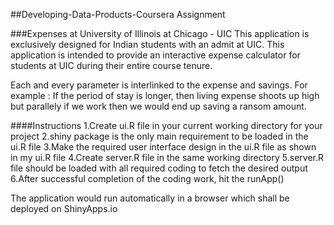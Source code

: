 ##Developing-Data-Products-Coursera Assignment

###Expenses at University of Illinois at Chicago - UIC
This application is exclusively designed for Indian students with an admit at UIC. This application is intended to provide an interactive expense calculator for students at UIC during their entire course tenure. 

Each and every parameter is interlinked to the expense and savings. For example : If the period of stay is longer, then living expense shoots up high but parallely if we work then we would end up saving a ransom amount.

####Instructions
1.Create ui.R file in your current working directory for your project
2.shiny package is the only main requirement to be loaded in the ui.R file
3.Make the required user interface design in the ui.R file as shown in my ui.R file
4.Create server.R file in the same working directory
5.server.R file should be loaded with all required coding to fetch the desired output
6.After successful completion of the coding work, hit the runApp()

The application would run automatically in a browser which shall be deployed on ShinyApps.io 
